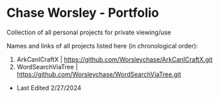 # Chase Worsley - Portfolio
Collection of all personal projects for private viewing/use

Names and links of all projects listed here (in chronological order):

1) ArkCanICraftX | https://github.com/Worsleychase/ArkCanICraftX.git
2) WordSearchViaTree | https://github.com/Worsleychase/WordSearchViaTree.git

- Last Edited 2/27/2024
